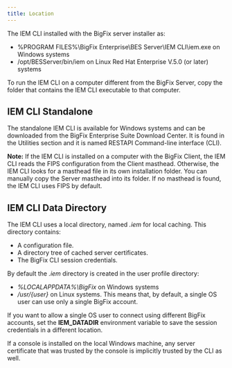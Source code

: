 ```yaml
---
title: Location
---
```

The IEM CLI installed with the BigFix server installer as:
* %PROGRAM FILES%\BigFix Enterprise\BES Server\IEM CLI\iem.exe on Windows systems
* /opt/BESServer/bin/iem on Linux Red Hat Enterprise V.5.0 (or later) systems

To run the IEM CLI on a computer different from the BigFix Server, copy the folder that contains the IEM CLI executable to that computer.

## IEM CLI Standalone

The standalone IEM CLI is available for Windows systems and can be downloaded from the BigFix Enterprise Suite Download Center. It is found in the Utilities section and it is named RESTAPI Command-line interface (CLI).

**Note:** If the IEM CLI is installed on a computer with the BigFix Client, the IEM CLI reads the FIPS configuration from the Client masthead.
Otherwise, the IEM CLI looks for a masthead file in its own installation folder. You can manually copy the Server masthead into its folder.
If no masthead is found, the IEM CLI uses FIPS by default. 

## IEM CLI Data Directory
The IEM CLI uses a local directory, named *.iem* for local caching. This directory contains:
* A configuration file.
* A directory tree of cached server certificates.
* The BigFix CLI session credentials.

By default the *.iem* directory is created in the user profile directory:
* *%LOCALAPPDATA%\BigFix* on Windows systems
* */usr/{user}* on Linux systems.
This means that, by default, a single OS user can use only a single BigFix account.

If you want to allow a single OS user to connect using different BigFix accounts, set the **IEM_DATADIR** environment variable to save the session credentials in a different location.

If a console is installed on the local Windows machine, any server certificate that was trusted by the console is implicitly trusted by the CLI as well.


